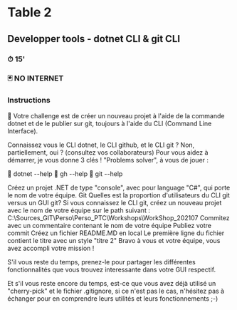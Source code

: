 # Table 2
## Developper tools - dotnet CLI & git CLI

### ⏱ 15' 

### 🃏 NO INTERNET

### Instructions
🔨 Votre challenge est de créer un nouveau projet à l'aide de la commande dotnet et de le publier sur git, toujours à l'aide du CLI (Command Line Interface).

Connaissez vous le CLI dotnet, le CLI github, et le CLI git ? Non, partiellement, oui ? (consultez vos collaborateurs) 
Pour vous aidez à démarrer, je vous donne 3 clés !
"Problems solver", à vous de jouer :

🔑 dotnet --help
🔑 gh --help
🔑 git --help



Créez un projet .NET de type "console", avec pour language "C#", qui porte le nom de votre équipe. Git
Quelles est la proportion d'utilisateurs du CLI git versus un GUI git?
Si vous connaissez le CLI git, créez un nouveau projet avec le nom de votre équipe sur le path suivant :
C:\Sources_GIT\Perso\Perso_PTC\Workshops\WorkShop_202107
Commitez avec un commentaire contenant le nom de votre équipe
Publiez votre commit
Créez un fichier README.MD en local
Le première ligne du fichier contient le titre avec un style "titre 2"
Bravo à vous et votre équipe, vous avez accompli votre mission ! 

S'il vous reste du temps, prenez-le pour partager les différentes fonctionnalités que vous trouvez interessante dans votre GUI respectif. 

Et s'il vous reste encore du temps, est-ce que vous avez déjà utilisé un "cherry-pick" et le fichier .gitignore, si ce n'est pas le cas, n'hésitez pas à échanger pour en comprendre leurs utilités et leurs fonctionnements ;-)
